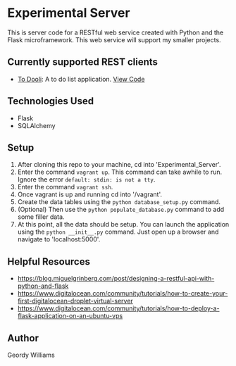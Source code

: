 # Experimental Server
This is server code for a RESTful web service created with Python and the Flask microframework. This web service will support my smaller projects.

## Currently supported REST clients
* [To Dooli](http://www.geordywilliams.com/projects/To-Dooli/): A to do list application. [View Code](http://www.github.com/geordyp/To-Dooli)

## Technologies Used
* Flask
* SQLAlchemy

## Setup
1. After cloning this repo to your machine, cd into 'Experimental_Server'.
2. Enter the command `vagrant up`. This command can take awhile to run. Ignore the error `default: stdin: is not a tty`.
3. Enter the command `vagrant ssh`.
4. Once vagrant is up and running cd into '/vagrant'.
5. Create the data tables using the `python database_setup.py` command.
6. (Optional) Then use the `python populate_database.py` command to add some filler data.
7. At this point, all the data should be setup. You can launch the application using the `python __init__.py` command. Just open up a browser and navigate to 'localhost:5000'.

## Helpful Resources
* https://blog.miguelgrinberg.com/post/designing-a-restful-api-with-python-and-flask
* https://www.digitalocean.com/community/tutorials/how-to-create-your-first-digitalocean-droplet-virtual-server
* https://www.digitalocean.com/community/tutorials/how-to-deploy-a-flask-application-on-an-ubuntu-vps

## Author
Geordy Williams
